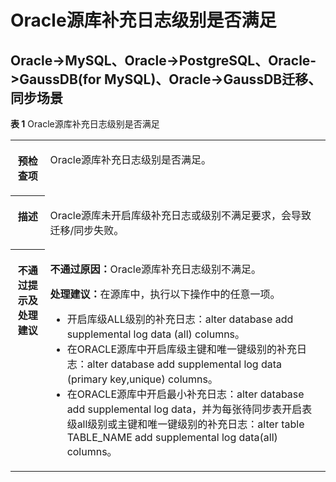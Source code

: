 # Oracle源库补充日志级别是否满足<a name="drs_15_0026"></a>

## Oracle-\>MySQL、Oracle-\>PostgreSQL、Oracle-\>GaussDB\(for MySQL\)、Oracle-\>GaussDB迁移、同步场景<a name="section715117526252"></a>

**表 1**  Oracle源库补充日志级别是否满足

<a name="table1615135220255"></a>
<table><tbody><tr id="row11151452172515"><th class="firstcol" valign="top" width="11%" id="mcps1.2.3.1.1"><p id="p1415117521250"><a name="p1415117521250"></a><a name="p1415117521250"></a><strong id="b41511352192518"><a name="b41511352192518"></a><a name="b41511352192518"></a>预检查项</strong></p>
</th>
<td class="cellrowborder" valign="top" width="89%" headers="mcps1.2.3.1.1 "><p id="p715105214254"><a name="p715105214254"></a><a name="p715105214254"></a>Oracle源库补充日志级别是否满足。</p>
</td>
</tr>
<tr id="row315125282518"><th class="firstcol" valign="top" width="11%" id="mcps1.2.3.2.1"><p id="p19152452152513"><a name="p19152452152513"></a><a name="p19152452152513"></a><strong id="b1152752192517"><a name="b1152752192517"></a><a name="b1152752192517"></a>描述</strong></p>
</th>
<td class="cellrowborder" valign="top" width="89%" headers="mcps1.2.3.2.1 "><p id="p715225211259"><a name="p715225211259"></a><a name="p715225211259"></a>Oracle源库未开启库级补充日志或级别不满足要求，会导致迁移/同步失败。</p>
</td>
</tr>
<tr id="row15152145222510"><th class="firstcol" valign="top" width="11%" id="mcps1.2.3.3.1"><p id="p315225219255"><a name="p315225219255"></a><a name="p315225219255"></a><strong id="b1615212529254"><a name="b1615212529254"></a><a name="b1615212529254"></a>不通过提示及<strong id="b815205211254"><a name="b815205211254"></a><a name="b815205211254"></a>处理建议</strong></strong></p>
<p id="p18152752122511"><a name="p18152752122511"></a><a name="p18152752122511"></a></p>
</th>
<td class="cellrowborder" valign="top" width="89%" headers="mcps1.2.3.3.1 "><p id="p11152145211259"><a name="p11152145211259"></a><a name="p11152145211259"></a><strong id="b151528526257"><a name="b151528526257"></a><a name="b151528526257"></a>不通过原因：</strong>Oracle源库补充日志级别不满足。</p>
<p id="p176622043163112"><a name="p176622043163112"></a><a name="p176622043163112"></a><strong id="b16624433312"><a name="b16624433312"></a><a name="b16624433312"></a>处理建议：</strong>在源库中，执行以下操作中的任意一项。</p>
<a name="ul13642121773215"></a><a name="ul13642121773215"></a><ul id="ul13642121773215"><li>开启库级ALL级别的补充日志：alter database add supplemental log data (all) columns。</li><li>在ORACLE源库中开启库级主键和唯一键级别的补充日志：alter database add supplemental log data (primary key,unique) columns。</li><li>在ORACLE源库中开启最小补充日志：alter database add supplemental log data，并为每张待同步表开启表级all级别或主键和唯一键级别的补充日志：alter table TABLE_NAME add supplemental log data(all) columns。</li></ul>
</td>
</tr>
</tbody>
</table>

